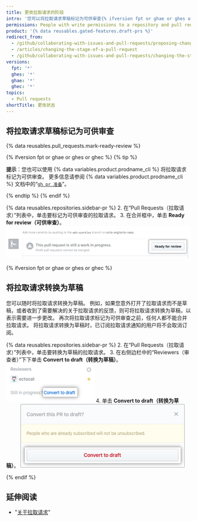```yaml
---
title: 更改拉取请求的阶段
intro: '您可以将拉取请求草稿标记为可供审查{% ifversion fpt or ghae or ghes or ghec %}或将拉取请求转换为草稿{% endif %}。'
permissions: People with write permissions to a repository and pull request authors can change the stage of a pull request.
product: '{% data reusables.gated-features.draft-prs %}'
redirect_from:
  - /github/collaborating-with-issues-and-pull-requests/proposing-changes-to-your-work-with-pull-requests/changing-the-stage-of-a-pull-request
  - /articles/changing-the-stage-of-a-pull-request
  - /github/collaborating-with-issues-and-pull-requests/changing-the-stage-of-a-pull-request
versions:
  fpt: '*'
  ghes: '*'
  ghae: '*'
  ghec: '*'
topics:
  - Pull requests
shortTitle: 更改状态
---
```


## 将拉取请求草稿标记为可供审查

{% data reusables.pull_requests.mark-ready-review %}

{% ifversion fpt or ghae or ghes or ghec %}
{% tip %}

**提示**：您也可以使用 {% data variables.product.prodname_cli %} 将拉取请求标记为可供审查。 更多信息请参阅 {% data variables.product.prodname_cli %} 文档中的“[`gh pr 准备`](https://cli.github.com/manual/gh_pr_ready)”。

{% endtip %}
{% endif %}

{% data reusables.repositories.sidebar-pr %}
2. 在“Pull Requests（拉取请求）”列表中，单击要标记为可供审查的拉取请求。
3. 在合并框中，单击 **Ready for review（可供审查）**。 ![可供审查按钮](/assets/images/help/pull_requests/ready-for-review-button.png)

{% ifversion fpt or ghae or ghes or ghec %}

## 将拉取请求转换为草稿

您可以随时将拉取请求转换为草稿。 例如，如果您意外打开了拉取请求而不是草稿，或者收到了需要解决的关于拉取请求的反馈，则可将拉取请求转换为草稿，以表示需要进一步更改。 再次将拉取请求标记为可供审查之前，任何人都不能合并拉取请求。 将拉取请求转换为草稿时，已订阅拉取请求通知的用户将不会取消订阅。

{% data reusables.repositories.sidebar-pr %}
2. 在“Pull Requests（拉取请求）”列表中，单击要转换为草稿的拉取请求。
3. 在右侧边栏中的“Reviewers（审查者）”下下单击 **Convert to draft（转换为草稿）**。 ![转换为草稿链接](/assets/images/help/pull_requests/convert-to-draft-link.png)
4. 单击 **Convert to draft（转换为草稿）**。 ![转换为草稿确认](/assets/images/help/pull_requests/convert-to-draft-dialog.png)

{% endif %}

## 延伸阅读

- "[关于拉取请求](/github/collaborating-with-issues-and-pull-requests/about-pull-requests)"

